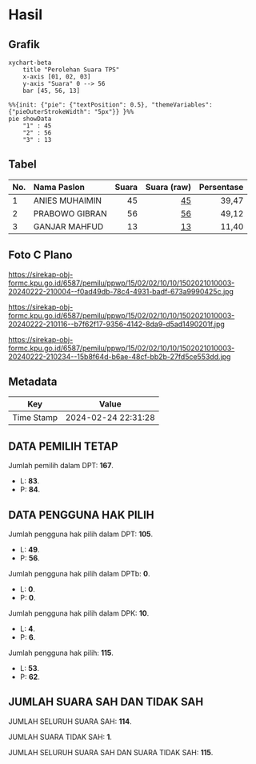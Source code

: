# Hasil

## Grafik

```mermaid
xychart-beta
    title "Perolehan Suara TPS"
    x-axis [01, 02, 03]
    y-axis "Suara" 0 --> 56
    bar [45, 56, 13]
```

```mermaid
%%{init: {"pie": {"textPosition": 0.5}, "themeVariables": {"pieOuterStrokeWidth": "5px"}} }%%
pie showData
    "1" : 45
    "2" : 56
    "3" : 13
```

## Tabel

| No. | Nama Paslon    | Suara | Suara (raw) | Persentase |
|:--- |:-------------- | -----:| -----------:| ----------:|
| 1   | ANIES MUHAIMIN | 45    | [45][p-1]   | 39,47      |
| 2   | PRABOWO GIBRAN | 56    | [56][p-2]   | 49,12      |
| 3   | GANJAR MAHFUD  | 13    | [13][p-3]   | 11,40      |


[p-1]: https://github.com/gigit-pemilu/pemilu-2024-15-jambi/blob/main/pilpres/hitung-suara/sub/15-jambi/sub/02--merangin/sub/02-bangko/sub/1010-pasar-bangko/sub/003-tps/sub/paslon-1.txt
[p-2]: https://github.com/gigit-pemilu/pemilu-2024-15-jambi/blob/main/pilpres/hitung-suara/sub/15-jambi/sub/02--merangin/sub/02-bangko/sub/1010-pasar-bangko/sub/003-tps/sub/paslon-2.txt
[p-3]: https://github.com/gigit-pemilu/pemilu-2024-15-jambi/blob/main/pilpres/hitung-suara/sub/15-jambi/sub/02--merangin/sub/02-bangko/sub/1010-pasar-bangko/sub/003-tps/sub/paslon-3.txt

## Foto C Plano

https://sirekap-obj-formc.kpu.go.id/6587/pemilu/ppwp/15/02/02/10/10/1502021010003-20240222-210004--f0ad49db-78c4-4931-badf-673a9990425c.jpg

https://sirekap-obj-formc.kpu.go.id/6587/pemilu/ppwp/15/02/02/10/10/1502021010003-20240222-210116--b7f62f17-9356-4142-8da9-d5ad1490201f.jpg

https://sirekap-obj-formc.kpu.go.id/6587/pemilu/ppwp/15/02/02/10/10/1502021010003-20240222-210234--15b8f64d-b6ae-48cf-bb2b-27fd5ce553dd.jpg


## Metadata

| Key        | Value               |
| ---------- | ------------------- |
| Time Stamp | 2024-02-24 22:31:28 |


## DATA PEMILIH TETAP

Jumlah pemilih dalam DPT: **167**.
 * L: **83**.
 * P: **84**.

## DATA PENGGUNA HAK PILIH

Jumlah pengguna hak pilih dalam DPT: **105**.
 * L: **49**.
 * P: **56**.

Jumlah pengguna hak pilih dalam DPTb: **0**.
 * L: **0**.
 * P: **0**.

Jumlah pengguna hak pilih dalam DPK: **10**.
 * L: **4**.
 * P: **6**.

Jumlah pengguna hak pilih: **115**.
 * L: **53**.
 * P: **62**.

## JUMLAH SUARA SAH DAN TIDAK SAH

JUMLAH SELURUH SUARA SAH: **114**.

JUMLAH SUARA TIDAK SAH: **1**.

JUMLAH SELURUH SUARA SAH DAN SUARA TIDAK SAH: **115**.


